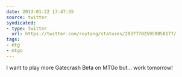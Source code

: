 ```yaml
---
date: 2013-01-22 17:47:55
source: twitter
syndicated:
- type: twitter
  url: https://twitter.com/roytang/statuses/293777025959858177/
tags:
- mtg
- mtgo
---
```


I want to play more Gatecrash Beta on MTGo but... work tomorrow!